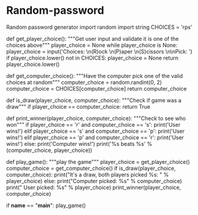 # Random-password
Random password generator
import random
import string
CHOICES = 'rps'


def get_player_choice():
    """Get user input and validate it is one of the choices above"""
    player_choice = None
    while player_choice is None:
        player_choice = input('Choices: \n(R)ock \n(P)aper \n(S)cissors \n\nPick: ')
        if player_choice.lower() not in CHOICES:
            player_choice = None
    return player_choice.lower()


def get_computer_choice():
    """Have the computer pick one of the valid choices at random"""
    computer_choice = random.randint(0, 2)
    computer_choice = CHOICES[computer_choice]
    return computer_choice


def is_draw(player_choice, computer_choice):
    """Check if game was a draw"""
    if player_choice == computer_choice:
        return True


def print_winner(player_choice, computer_choice):
    """Check to see who won"""
    if player_choice == 'r' and computer_choice == 's':
        print('User wins!')
    elif player_choice == 's' and computer_choice == 'p':
        print('User wins!')
    elif player_choice == 'p' and computer_choice == 'r':
        print('User wins!')
    else:
        print('Computer wins!')
        print('%s beats %s' % (computer_choice, player_choice))


def play_game():
    """play the game"""
    player_choice = get_player_choice()
    computer_choice = get_computer_choice()
    if is_draw(player_choice, computer_choice):
        print("It's a draw, both players picked %s: " % player_choice)
    else:
        print("Computer picked: %s" % computer_choice)
        print(" User picked: %s" % player_choice)
        print_winner(player_choice, computer_choice)


if __name__ == "__main__":
    play_game()
